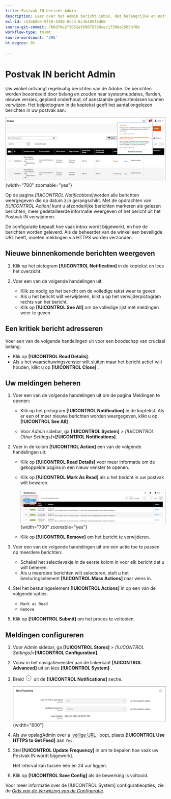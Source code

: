 ```yaml
---
title: Postvak IN bericht Admin
description: Leer over het Admin bericht inbox, dat belangrijke en nuttige berichten van Adobe en van het  [!DNL Commerce]  systeem verstrekt.
exl-id: c53bb0e4-9f18-4d40-8cc4-8c3b485f8d68
source-git-commit: 7b6d70e2f3052af69075790cec1f396e2505bf8b
workflow-type: tm+mt
source-wordcount: '395'
ht-degree: 0%

---
```


# Postvak IN bericht Admin

Uw winkel ontvangt regelmatig berichten van de Adobe. De berichten worden beoordeeld door belang en zouden naar systeemupdates, flarden, nieuwe versies, gepland onderhoud, of aanstaande gebeurtenissen kunnen verwijzen. Het belpictogram in de koptekst geeft het aantal ongelezen berichten in uw postvak aan.

![&#x200B; Admin - inkomende berichten &#x200B;](./assets/admin-inbox-summary.png){width="700" zoomable="yes"}

Op de pagina _[!UICONTROL Notifications]_&#x200B;worden alle berichten weergegeven die op datum zijn gerangschikt. Met de opdrachten van&#x200B;_[!UICONTROL Action]_ kunt u afzonderlijke berichten markeren als gelezen berichten, meer gedetailleerde informatie weergeven of het bericht uit het Postvak IN verwijderen.

De configuratie bepaalt hoe vaak inbox wordt bijgewerkt, en hoe de berichten worden geleverd. Als de beheerder van de winkel een beveiligde URL heeft, moeten meldingen via HTTPS worden verzonden.

## Nieuwe binnenkomende berichten weergeven

1. Klik op het pictogram **[!UICONTROL Notification]** in de koptekst en lees het overzicht.

1. Voer een van de volgende handelingen uit:

   - Klik zo nodig op het bericht om de volledige tekst weer te geven.
   - Als u het bericht wilt verwijderen, klikt u op het verwijderpictogram rechts van het bericht.
   - Klik op **[!UICONTROL See All]** om de volledige lijst met meldingen weer te geven.

## Een kritiek bericht adresseren

Voer een van de volgende handelingen uit voor een boodschap van cruciaal belang:

- Klik op **[!UICONTROL Read Details]**.
- Als u het waarschuwingsvenster wilt sluiten maar het bericht actief wilt houden, klikt u op **[!UICONTROL Close]** .

## Uw meldingen beheren

1. Voer een van de volgende handelingen uit om de pagina Meldingen te openen:

   - Klik op het pictogram **[!UICONTROL Notification]** in de koptekst. Als er een of meer nieuwe berichten worden weergegeven, klikt u op **[!UICONTROL See All]** .

   - Voor _Admin_ sidebar, ga **[!UICONTROL System]** > _[!UICONTROL Other Settings]_>**[!UICONTROL Notifications]**.

1. Voer in de kolom **[!UICONTROL Action]** een van de volgende handelingen uit:

   - Klik op **[!UICONTROL Read Details]** voor meer informatie om de gekoppelde pagina in een nieuw venster te openen.

   - Klik op **[!UICONTROL Mark As Read]** als u het bericht in uw postvak wilt bewaren.

     ![&#x200B; Admin - Markeer geselecteerde berichten als gelezen &#x200B;](./assets/admin-notifications-mark-as-read.png){width="700" zoomable="yes"}

   - Klik op **[!UICONTROL Remove]** om het bericht te verwijderen.

1. Voer een van de volgende handelingen uit om een actie toe te passen op meerdere berichten:

   - Schakel het selectievakje in de eerste kolom in voor elk bericht dat u wilt beheren.
   - Als u meerdere berichten wilt selecteren, stelt u het besturingselement **[!UICONTROL Mass Actions]** naar wens in.

1. Stel het besturingselement **[!UICONTROL Actions]** in op een van de volgende opties:

   - `Mark as Read`
   - `Remove`

1. Klik op **[!UICONTROL Submit]** om het proces te voltooien.

## Meldingen configureren

1. Voor _Admin_ sidebar, ga **[!UICONTROL Stores]** > _[!UICONTROL Settings]_>**[!UICONTROL Configuration]**.

1. Vouw in het navigatievenster aan de linkerkant **[!UICONTROL Advanced]** uit en kies **[!UICONTROL System]** .

1. Breid ![&#x200B; selecteur van de Uitbreiding &#x200B;](../assets/icon-display-expand.png) uit de **[!UICONTROL Notifications]** sectie.

   ![&#x200B; configuratie van Berichten &#x200B;](./assets/system-notifications.png){width="600"}

1. Als uw opslagAdmin over a [&#x200B; veilige URL &#x200B;](../stores-purchase/store-urls.md) loopt, plaats **[!UICONTROL Use HTTPS to Get Feed]** aan `Yes`.

1. Stel **[!UICONTROL Update Frequency]** in om te bepalen hoe vaak uw Postvak IN wordt bijgewerkt.

   Het interval kan tussen één en 24 uur liggen.

1. Klik op **[!UICONTROL Save Config]** als de bewerking is voltooid.

Voor meer informatie over de [!UICONTROL System] configuratieopties, zie de [_Gids van de Verwijzing van de Configuratie_](../configuration-reference/advanced/system.md).

